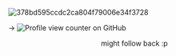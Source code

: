 ![378bd595ccdc2ca804f79006e34f3728](https://files.catbox.moe/9wasrf.webp)

-> ![Profile view counter on GitHub](https://komarev.com/ghpvc/?username=the-gongoozler)

<p style="text-align: center;"> might follow back :p </p> 
